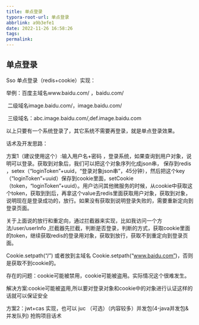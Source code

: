 ```yaml
---
title: 单点登录
typora-root-url: 单点登录
abbrlink: a9b3efe1
date: 2022-11-26 16:58:26
tags:
permalink:
---
```




## 单点登录

Sso 单点登录（redis+cookie）实现：

举例：百度主域名www.baidu.com/ ，baidu.com/  

​       二级域名image.baidu.com/，image.baidu.com/

​       三级域名：abc.image.baidu.com/,def.image.baidu.com

以上只要有一个系统登录了，其它系统不需要再登录，就是单点登录效果。

话术及开发思路：

  方案1（建议使用这个）:输入用户名+密码 ，登录系统，如果查询到用户对象，说明可以登录。获取到对象后，我们可以把这个对象序列化成json串， 保存到redis ，setex（“loginToken”+uuid，“登录对象json串”，45分钟），然后把这个key（“loginToken”+uuid）保存到cookie里面，setCookie（token，“loginToken”+uuid）。用户访问其他微服务的时候，从cookie中获取这个token，获取到到后，再拿这个value去redis里面获取用户对象，获取到对象，说明现在是登录成功的，放行。如果没有获取到说明登录失败的，需要重新定向到登录页面。

关于上面说的放行和重定向，通过拦截器来实现，比如我访问一个方法/user/userInfo ,拦截器先拦截，判断是否登录，判断的方式，获取cookie里面的token，继续获取redis的登录用对象，获取到放行，获取不到重定向到登录页面。

Cookie.setpath(“/”) 或者放到主域名 Cookie.setpath(“www.baidu.com”)，否则是获取不到cookie的。

存在的问题：cookie可能被禁用，cookie可能被盗用。实际情况这个很难发生。

解决方案:cookie可能被盗用,所以要对登录对象和cookie中的对象进行认证这样的话就可以保证安全

 方案2：jwt+cas 实现，也可以
 juc （可选）（内容较多）并发包(4-java并发包&并发队列) 抢购项目话术